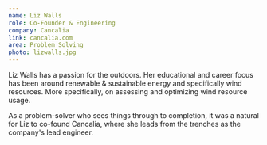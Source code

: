 ```yaml
---
name: Liz Walls
role: Co-Founder & Engineering
company: Cancalia
link: cancalia.com
area: Problem Solving
photo: lizwalls.jpg
---
```

Liz Walls has a passion for the outdoors.  Her educational and career focus has been around renewable & sustainable energy and specifically wind resources.  More specifically, on assessing and optimizing wind resource usage.

As a problem-solver who sees things through to completion, it was a natural for Liz to co-found Cancalia, where she leads from the trenches as the company's lead engineer.

